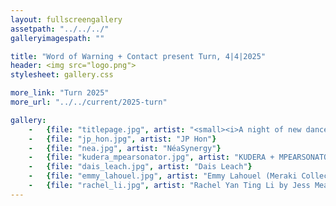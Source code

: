 ```yaml
---
layout: fullscreengallery
assetpath: "../../../"
galleryimagespath: ""

title: "Word of Warning + Contact present Turn, 4|4|2025"
header: <img src="logo.png">
stylesheet: gallery.css

more_link: "Turn 2025"
more_url: "../../current/2025-turn"

gallery:
    -   {file: "titlepage.jpg", artist: "<small><i>A night of new dance, 4 April 2025</i></small> · UMAMI-i!-MOVEMENT by Joel Chester Fildes"}
    -   {file: "jp_hon.jpg", artist: "JP Hon"}
    -   {file: "nea.jpg", artist: "NéaSynergy"}
    -   {file: "kudera_mpearsonator.jpg", artist: "KUDERA + MPEARSONATOR by Noel Jones"}
    -   {file: "dais_leach.jpg", artist: "Dais Leach"}
    -   {file: "emmy_lahouel.jpg", artist: "Emmy Lahouel (Meraki Collective)"}
    -   {file: "rachel_li.jpg", artist: "Rachel Yan Ting Li by Jess Meade"}
---
```

